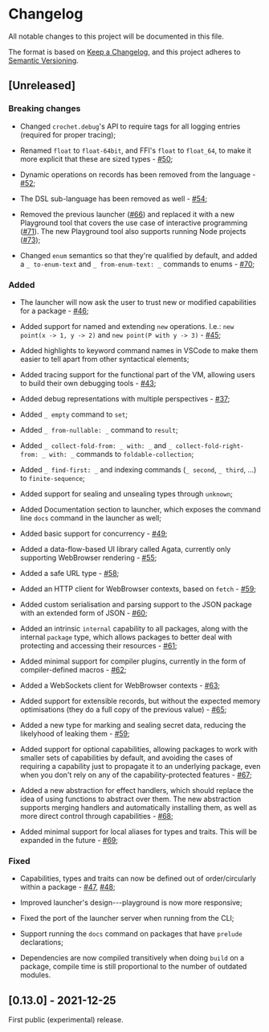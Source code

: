 # Changelog

All notable changes to this project will be documented in this file.

The format is based on [Keep a Changelog](https://keepachangelog.com/en/1.0.0/),
and this project adheres to [Semantic Versioning](https://semver.org/spec/v2.0.0.html).

## [Unreleased]

### Breaking changes

- Changed `crochet.debug`'s API to require tags for all logging entries (required for proper tracing);

- Renamed `float` to `float-64bit`, and FFI's `float` to `float_64`, to make it more explicit that these are sized types - [#50](https://github.com/qteatime/crochet/pull/50);

- Dynamic operations on records has been removed from the language - [#52](https://github.com/qteatime/crochet/pull/52);

- The DSL sub-language has been removed as well - [#54](https://github.com/qteatime/crochet/pull/54);

- Removed the previous launcher ([#66](https://github.com/qteatime/crochet/pull/66)) and replaced it with a new Playground tool that covers the use case of interactive programming ([#71](https://github.com/qteatime/crochet/pull/71)). The new Playground tool also supports running Node projects ([#73](https://github.com/qteatime/crochet/pull/73));

- Changed `enum` semantics so that they're qualified by default, and added a `_ to-enum-text` and `_ from-enum-text: _` commands to enums - [#70](https://github.com/qteatime/crochet/pull/70);

### Added

- The launcher will now ask the user to trust new or modified capabilities for a package - [#46](https://github.com/qteatime/crochet/pull/46);

- Added support for named and extending `new` operations. I.e.: `new point(x -> 1, y -> 2)` and `new point(P with y -> 3)` - [#45](https://github.com/qteatime/crochet/pull/45);

- Added highlights to keyword command names in VSCode to make them easier to tell apart from other syntactical elements;

- Added tracing support for the functional part of the VM, allowing users to build their own debugging tools - [#43](https://github.com/qteatime/crochet/pull/43);

- Added debug representations with multiple perspectives - [#37](https://github.com/qteatime/crochet/pull/37);

- Added `_ empty` command to `set`;

- Added `_ from-nullable: _` command to `result`;

- Added `_ collect-fold-from: _ with: _` and `_ collect-fold-right-from: _ with: _` commands to `foldable-collection`;

- Added `_ find-first: _` and indexing commands (`_ second`, `_ third`, ...) to `finite-sequence`;

- Added support for sealing and unsealing types through `unknown`;

- Added Documentation section to launcher, which exposes the command line `docs` command in the launcher as well;

- Added basic support for concurrency - [#49](https://github.com/qteatime/crochet/pull/49);

- Added a data-flow-based UI library called Agata, currently only supporting WebBrowser rendering - [#55](https://github.com/qteatime/crochet/pull/55);

- Added a safe URL type - [#58](https://github.com/qteatime/crochet/pull/58);

- Added an HTTP client for WebBrowser contexts, based on `fetch` - [#59](https://github.com/qteatime/crochet/pull/59);

- Added custom serialisation and parsing support to the JSON package with an extended form of JSON - [#60](https://github.com/qteatime/crochet/pull/60);

- Added an intrinsic `internal` capability to all packages, along with the internal `package` type, which allows packages to better deal with protecting and accessing their resources - [#61](https://github.com/qteatime/crochet/pull/61);

- Added minimal support for compiler plugins, currently in the form of compiler-defined macros - [#62](https://github.com/qteatime/crochet/pull/62);

- Added a WebSockets client for WebBrowser contexts - [#63](https://github.com/qteatime/crochet/pull/63);

- Added support for extensible records, but without the expected memory optimisations (they do a full copy of the previous value) - [#65](https://github.com/qteatime/crochet/pull/65);

- Added a new type for marking and sealing secret data, reducing the likelyhood of leaking them - [#59](https://github.com/qteatime/crochet/pull/59);

- Added support for optional capabilities, allowing packages to work with smaller sets of capabilities by default, and avoiding the cases of requiring a capability just to propagate it to an underlying package, even when you don't rely on any of the capability-protected features - [#67](https://github.com/qteatime/crochet/pull/67);

- Added a new abstraction for effect handlers, which should replace the idea of using functions to abstract over them. The new abstraction supports merging handlers and automatically installing them, as well as more direct control through capabilities - [#68](https://github.com/qteatime/crochet/pull/68);

- Added minimal support for local aliases for types and traits. This will be expanded in the future - [#69](https://github.com/qteatime/crochet/pull/69);

### Fixed

- Capabilities, types and traits can now be defined out of order/circularly within a package - [#47](https://github.com/qteatime/crochet/pull/47), [#48](https://github.com/qteatime/crochet/pull/48);

- Improved launcher's design---playground is now more responsive;

- Fixed the port of the launcher server when running from the CLI;

- Support running the `docs` command on packages that have `prelude` declarations;

- Dependencies are now compiled transitively when doing `build` on a package, compile time is still proportional to the number of outdated modules.

## [0.13.0] - 2021-12-25

First public (experimental) release.
